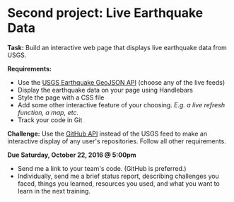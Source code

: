 # Second project: Live Earthquake Data

**Task:** Build an interactive web page that displays live earthquake data from USGS.

**Requirements:**
* Use the [USGS Earthquake GeoJSON API](http://earthquake.usgs.gov/earthquakes/feed/v1.0/geojson.php) (choose any of the live feeds)
* Display the earthquake data on your page using Handlebars
* Style the page with a CSS file
* Add some other interactive feature of your choosing. *E.g. a live refresh function, a map, etc.*
* Track your code in Git

**Challenge:** Use the [GitHub API](https://developer.github.com/v3/) instead of the USGS feed to make an interactive display of any user's repositories. Follow all other requirements.

**Due Saturday, October 22, 2016 @ 5:00pm**
* Send me a link to your team's code. (GitHub is preferred.)
* Individually, send me a brief status report, describing challenges you faced, things you learned, resources you used, and what you want to learn in the next training.
